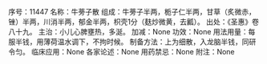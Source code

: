 序号：11447
名称：牛蒡子散
组成：牛蒡子半两，栀子仁半两，甘草（炙微赤，锉）半两，川消半两，郁金半两，枳壳1分（麸炒微黄，去瓤）。
出处：《圣惠》卷八十九。
主治：小儿心脾壅热，多涎。
加减：None
功效：None
用法用量：每服半钱，用薄荷温水调下，不拘时候。
制备方法：上为细散，入龙脑半钱，同研令匀。
临床应用：None
各家论述：None
用药禁忌：None
附注：None
